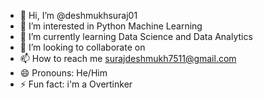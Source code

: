 - 👋 Hi, I’m @deshmukhsuraj01
- 👀 I’m interested in Python Machine Learning 
- 🌱 I’m currently learning Data Science and Data Analytics
- 💞️ I’m looking to collaborate on 
- 📫 How to reach me surajdeshmukh7511@gmail.com
- 😄 Pronouns: He/Him
- ⚡ Fun fact: i'm a Overtinker

<!---
deshmukhsuraj01/deshmukhsuraj01 is a ✨ special ✨ repository because its `README.md` (this file) appears on your GitHub profile.
You can click the Preview link to take a look at your changes.
--->
